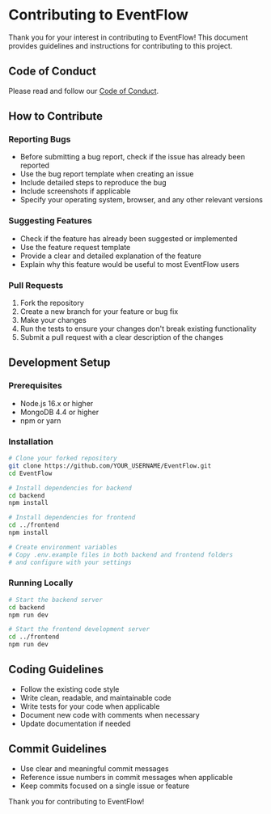 # Contributing to EventFlow

Thank you for your interest in contributing to EventFlow! This document provides guidelines and instructions for contributing to this project.

## Code of Conduct

Please read and follow our [Code of Conduct](CODE_OF_CONDUCT.md).

## How to Contribute

### Reporting Bugs

- Before submitting a bug report, check if the issue has already been reported
- Use the bug report template when creating an issue
- Include detailed steps to reproduce the bug
- Include screenshots if applicable
- Specify your operating system, browser, and any other relevant versions

### Suggesting Features

- Check if the feature has already been suggested or implemented
- Use the feature request template
- Provide a clear and detailed explanation of the feature
- Explain why this feature would be useful to most EventFlow users

### Pull Requests

1. Fork the repository
2. Create a new branch for your feature or bug fix
3. Make your changes
4. Run the tests to ensure your changes don't break existing functionality
5. Submit a pull request with a clear description of the changes

## Development Setup

### Prerequisites

- Node.js 16.x or higher
- MongoDB 4.4 or higher
- npm or yarn

### Installation

```bash
# Clone your forked repository
git clone https://github.com/YOUR_USERNAME/EventFlow.git
cd EventFlow

# Install dependencies for backend
cd backend
npm install

# Install dependencies for frontend
cd ../frontend
npm install

# Create environment variables
# Copy .env.example files in both backend and frontend folders
# and configure with your settings
```

### Running Locally

```bash
# Start the backend server
cd backend
npm run dev

# Start the frontend development server
cd ../frontend
npm run dev
```

## Coding Guidelines

- Follow the existing code style
- Write clean, readable, and maintainable code
- Write tests for your code when applicable
- Document new code with comments when necessary
- Update documentation if needed

## Commit Guidelines

- Use clear and meaningful commit messages
- Reference issue numbers in commit messages when applicable
- Keep commits focused on a single issue or feature

Thank you for contributing to EventFlow!
